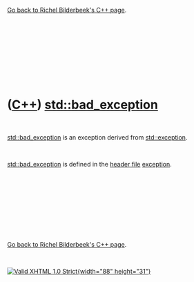 

[Go back to Richel Bilderbeek's C++ page](Cpp.htm).

 

 

 

 

 

([C++](Cpp.htm)) [std::bad\_exception](CppBad_exception.htm)
============================================================

 

[std::bad\_exception](CppBad_exception.htm) is an exception derived from
[std::exception](CppException.htm).

 

[std::bad\_exception](CppBad_exception.htm) is defined in the [header
file](CppHeaderFile.htm) [exception](CppExceptionH.htm).

 

 

 

 

 

[Go back to Richel Bilderbeek's C++ page](Cpp.htm).



 

[![Valid XHTML 1.0 Strict](valid-xhtml10.png){width="88"
height="31"}](http://validator.w3.org/check?uri=referer)
